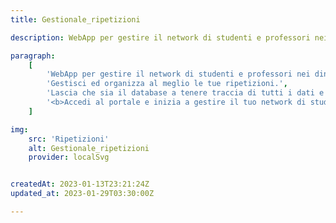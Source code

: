 ```yaml
---
title: Gestionale_ripetizioni

description: WebApp per gestire il network di studenti e professori nei dintorni di Como!

paragraph:
    [
        'WebApp per gestire il network di studenti e professori nei dintorni di Como.<br>',
        'Gestisci ed organizza al meglio le tue ripetizioni.',
        'Lascia che sia il database a tenere traccia di tutti i dati e concentrati solo su quello che conta: insegnare!',
        '<b>Accedi al portale e inizia a gestire il tuo network di studenti e professori!</b>',
    ]

img:
    src: 'Ripetizioni'
    alt: Gestionale_ripetizioni
    provider: localSvg


createdAt: 2023-01-13T23:21:24Z
updated_at: 2023-01-29T03:30:00Z

---
```

